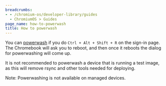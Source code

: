 ```yaml
---
breadcrumbs:
- - /chromium-os/developer-library/guides
  - ChromiumOS > Guides
page_name: how-to-powerwash
title: How to powerwash
---
```


You can [powerwash](https://support.google.com/chromebook/answer/183084#:~:text=and%20info%20(important)-,Factory%20reset%20your%20Chromebook,-Sign%20out%20of) if you do `Ctrl + Alt + Shift + R` on
the sign-in page. The Chromebook will ask you to reboot, and then once it
reboots the dialog for powerwashing will come up.

It is not recommended to powerwash a device that is running a test image, as
this will remove rsync and other tools needed for deploying.

Note: Powerwashing is not available on managed devices.
